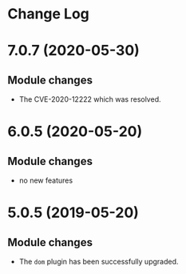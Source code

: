 # Change Log
7.0.7 (2020-05-30)
===============================

Module changes
--------------

* The CVE-2020-12222 which was resolved.

6.0.5 (2020-05-20)
===============================

Module changes
--------------

* no new features

5.0.5 (2019-05-20)
===============================

Module changes
--------------

* The `dom` plugin has been successfully upgraded.
